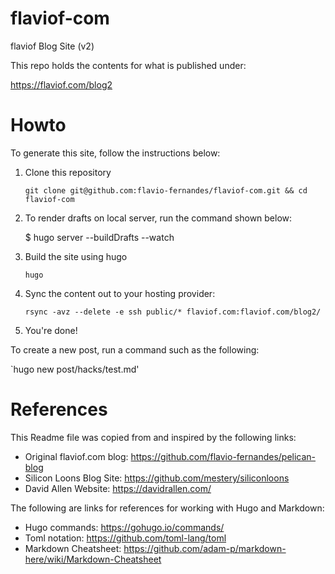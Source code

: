 # flaviof-com

flaviof Blog Site (v2)

This repo holds the contents for what is published under:

https://flaviof.com/blog2

Howto
=====

To generate this site, follow the instructions below:

1. Clone this repository

   `git clone git@github.com:flavio-fernandes/flaviof-com.git && cd flaviof-com`

2. To render drafts on local server, run the command shown below:

   $ hugo server --buildDrafts --watch

3. Build the site using hugo

   `hugo`

4. Sync the content out to your hosting provider:

   `rsync -avz --delete -e ssh public/* flaviof.com:flaviof.com/blog2/`

5. You're done!

To create a new post, run a command such as the following:

   `hugo new post/hacks/test.md'

References
==========
This Readme file was copied from and inspired by the following links:

* Original flaviof.com blog: https://github.com/flavio-fernandes/pelican-blog
* Silicon Loons Blog Site: https://github.com/mestery/siliconloons
* David Allen Website: https://davidrallen.com/

The following are links for references for working with Hugo and Markdown:

* Hugo commands: https://gohugo.io/commands/
* Toml notation:  https://github.com/toml-lang/toml
* Markdown Cheatsheet: https://github.com/adam-p/markdown-here/wiki/Markdown-Cheatsheet

